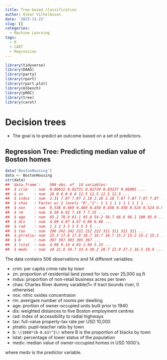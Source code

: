 ```yaml
---
title: Tree-based classification
author: Oskar Vilhelmsson
date: '2023-11-22'
slug: []
categories:
  - Machine Learning
tags:
  - R
  - CART
  - Regression
---
```





```r
library(tidyverse)
library(DAAG)
library(party)
library(rpart)
library(rpart.plot)
library(mlbench)
library(pROC)
library(tree)
library(caret)
```

# Decision trees

- The goal is to predict an outcome based on a set of predictors.

## Regression Tree: Predicting median value of Boston homes


```r
data('BostonHousing')
data <- BostonHousing
str(data)
## 'data.frame':	506 obs. of  14 variables:
##  $ crim   : num  0.00632 0.02731 0.02729 0.03237 0.06905 ...
##  $ zn     : num  18 0 0 0 0 0 12.5 12.5 12.5 12.5 ...
##  $ indus  : num  2.31 7.07 7.07 2.18 2.18 2.18 7.87 7.87 7.87 7.87 ...
##  $ chas   : Factor w/ 2 levels "0","1": 1 1 1 1 1 1 1 1 1 1 ...
##  $ nox    : num  0.538 0.469 0.469 0.458 0.458 0.458 0.524 0.524 0.524 0.524 ...
##  $ rm     : num  6.58 6.42 7.18 7 7.15 ...
##  $ age    : num  65.2 78.9 61.1 45.8 54.2 58.7 66.6 96.1 100 85.9 ...
##  $ dis    : num  4.09 4.97 4.97 6.06 6.06 ...
##  $ rad    : num  1 2 2 3 3 3 5 5 5 5 ...
##  $ tax    : num  296 242 242 222 222 222 311 311 311 311 ...
##  $ ptratio: num  15.3 17.8 17.8 18.7 18.7 18.7 15.2 15.2 15.2 15.2 ...
##  $ b      : num  397 397 393 395 397 ...
##  $ lstat  : num  4.98 9.14 4.03 2.94 5.33 ...
##  $ medv   : num  24 21.6 34.7 33.4 36.2 28.7 22.9 27.1 16.5 18.9 ...
```

The data contains 506 observations and 14 different variables:

- crim: per capita crime rate by town
- zn: proportion of residential land zoned for lots over 25,000 sq.ft
- indus: proportion of non-retail business acres per town
- chas: Charles River dummy varaible(1= if tract bounds river, 0 otherwise)
- nox: nitric oxides concentraion
- rm: averigare number of rooms per dwelling
- age: prortion of owner-occupied units built prior to 1940
- dis: weighted distances to five Boston employment centres
- rad: index of accessibility to radial highways
- tax: full-value property-tax rate per USD 10,000
- ptratio: pupil-teacher ratio by town
- b: `\(1000*(B-0.63)^2\)` where B is the proportion of blacks by town
- lstat: percentage of lower status of the population
- medv: median value of owner-occupied homes in USD 1000's.

where medv is the predictor variable.


